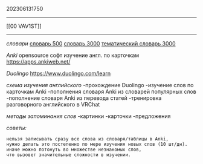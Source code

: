 202306131750
***
[[00 VAV1ST]]
***
*словари*
[словарь 500](https://docs.google.com/spreadsheets/d/0BzQnGwwPFrGQcnQ5S0hLWFk3Zlk2ZHJVdThzRlhfQ2h3WnA4/edit#gid=1398640452)
[словарь 3000](https://docs.google.com/spreadsheets/d/0BzQnGwwPFrGQazBQenExMWxvZE5HVHEzMGI5ZzFEbzNDSkxn/edit#gid=155516354)
[тематический словарь 3000](https://docs.google.com/spreadsheets/d/0BzQnGwwPFrGQeWR2Tm1RQnZFUTdyN2t4ODM3QjRJWWFCV3Jj/edit#gid=1987707099)

*Anki*
opensource софт изучение англ. по карточкам
https://apps.ankiweb.net/

*Duolingo*
https://www.duolingo.com/learn

*схема изучения английского*
-прохождение Duolingo
-изучение слов по карточкам Anki
-пополнения словаря Anki из словарей популярных слов
-пополнение словаря Anki из перевода статей
-тренировка разговорного английского в VRChat

*методы запоминания слов*
-картинки
-карточки
-предложения

*советы:*
```
нельзя записывать сразу все слова из словаря/таблицы в Anki, 
нужно делать это постепенно по мере изучения новых слов (10 шт/дн).
иначе можно потонуть во множестве незнакомых слов, 
что вызовет значительные сложности в изучении.
```
